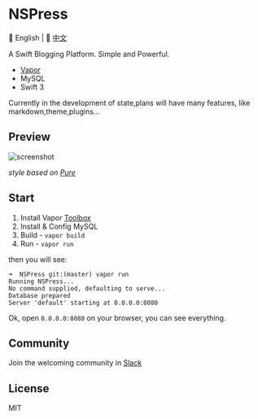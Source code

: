 # NSPress

📖 English | 📖 [中文](/README-CN.md)

A Swift Blogging Platform. Simple and Powerful.

- [Vapor](https://github.com/vapor/vapor)
- MySQL
- Swift 3

Currently in the development of state,plans will have many features, like markdown,theme,plugins...

## Preview

![screenshot](http://ww1.sinaimg.cn/large/006y8mN6gw1faa6uexw9nj31kw1b312e.jpg)

*style based on [Pure](http://purecss.io/)*

## Start

1. Install Vapor [Toolbox](https://vapor.github.io/documentation/getting-started/install-toolbox.html#install-toolbox)
2. Install & Config MySQL
3. Build - `vapor build`
4. Run - `vapor run`

then you will see:

```
➜  NSPress git:(master) vapor run
Running NSPress...
No command supplied, defaulting to serve...
Database prepared
Server 'default' starting at 0.0.0.0:8080
```

Ok, open `0.0.0.0:8080` on your browser, you can see everything.

## Community

Join the welcoming community in [Slack](https://nspress.slack.com/)

## License

MIT
